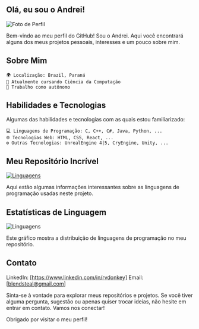Olá, eu sou o Andrei!
------

![Foto de Perfil](link_para_sua_foto_de_perfil.jpg)

Bem-vindo ao meu perfil do GitHub! Sou o Andrei. Aqui você encontrará alguns dos meus projetos pessoais, interesses e um pouco sobre mim.

Sobre Mim
------

	🌍 Localização: Brazil, Paraná
	🌱 Atualmente cursando Ciência da Computação 
	💼 Trabalho como autônomo


Habilidades e Tecnologias
------

Algumas das habilidades e tecnologias com as quais estou familiarizado:

	💻 Linguagens de Programação: C, C++, C#, Java, Python, ...
	🌐 Tecnologias Web: HTML, CSS, React, ...
	⚙️ Outras Tecnologias: UnrealEngine 4|5, CryEngine, Unity, ...
	

Meu Repositório Incrível
------

[![Linguagens](https://github.com/NullCipherr/C_Language/graphs/language-card)](https://github.com/NullCipherr/C_Language)

Aqui estão algumas informações interessantes sobre as linguagens de programação usadas neste projeto.

Estatísticas de Linguagem
------

![Linguagens](https://github.com/NullCipherr/C_Language/graphs/language-card)

Este gráfico mostra a distribuição de linguagens de programação no meu repositório.

Contato
------


LinkedIn: [https://www.linkedin.com/in/rvdonkey]
Email: [blendsteal@gmail.com]

Sinta-se à vontade para explorar meus repositórios e projetos. Se você tiver alguma pergunta, sugestão ou apenas quiser trocar ideias, não hesite em entrar em contato. Vamos nos conectar!

Obrigado por visitar o meu perfil!
